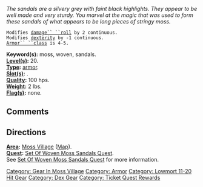 *The sandals are a silvery grey with faint black highlights. They appear
to be well made and very sturdy. You marvel at the magic that was used
to form these sandals of what appears to be long pieces of stringy
moss.*

`Modifies `[`damage`` ``roll`](Damage_Roll "wikilink")` by 2 continuous.`  
`Modifies `[`dexterity`](Dexterity "wikilink")` by -1 continuous.`  
[`Armor`` ``class`](Armor_Class "wikilink")` is 4-5.`

**Keyword(s):** moss, woven, sandals.  
**[Level(s)](Object_Level "wikilink"):** 20.  
**[Type](:Category:_Object_Types "wikilink"):**
[armor](:Category:Armor "wikilink").  
**[Slot(s)](Object_Slots "wikilink"):** <worn of feet>.  
**[Quality](Object_Quality "wikilink"):** 100 hps.  
**[Weight](Object_Weight "wikilink"):** 2 lbs.  
**[Flag(s)](:Category:_Object_Flags "wikilink"):** none.  

## Comments

## Directions

**[Area](:Category:Areas "wikilink"):** [Moss
Village](:Category:Moss_Village "wikilink")
([Map](Moss_Village_Map "wikilink")).  
**[Quest](:Category:_Ticket_Quests "wikilink"):** [Set Of Woven Moss
Sandals Quest](Set_Of_Woven_Moss_Sandals_Quest "wikilink").  
See [Set Of Woven Moss Sandals
Quest](Set_Of_Woven_Moss_Sandals_Quest "wikilink") for more
information.  

[Category: Gear In Moss
Village](Category:_Gear_In_Moss_Village "wikilink") [Category:
Armor](Category:_Armor "wikilink") [Category: Lowmort 11-20 Hit
Gear](Category:_Lowmort_11-20_Hit_Gear "wikilink") [Category: Dex
Gear](Category:_Dex_Gear "wikilink") [Category: Ticket Quest
Rewards](Category:_Ticket_Quest_Rewards "wikilink")
